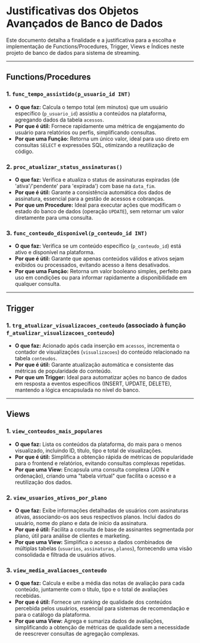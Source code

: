# Justificativas dos Objetos Avançados de Banco de Dados

Este documento detalha a finalidade e a justificativa para a escolha e implementação de Functions/Procedures, Trigger, Views e Índices neste projeto de banco de dados para sistema de streaming.

---

## Functions/Procedures

### 1. `func_tempo_assistido(p_usuario_id INT)`

* **O que faz:** Calcula o tempo total (em minutos) que um usuário específico (`p_usuario_id`) assistiu a conteúdos na plataforma, agregando dados da tabela `acessos`.
* **Por que é útil:** Fornece rapidamente uma métrica de engajamento do usuário para relatórios ou perfis, simplificando consultas.
* **Por que uma Função:** Retorna um único valor, ideal para uso direto em consultas `SELECT` e expressões SQL, otimizando a reutilização de código.

### 2. `proc_atualizar_status_assinaturas()`

* **O que faz:** Verifica e atualiza o status de assinaturas expiradas (de 'ativa'/'pendente' para 'expirada') com base na `data_fim`.
* **Por que é útil:** Garante a consistência automática dos dados de assinatura, essencial para a gestão de acessos e cobranças.
* **Por que um Procedure:** Ideal para executar ações que modificam o estado do banco de dados (operação `UPDATE`), sem retornar um valor diretamente para uma consulta.

### 3. `func_conteudo_disponivel(p_conteudo_id INT)`

* **O que faz:** Verifica se um conteúdo específico (`p_conteudo_id`) está ativo e disponível na plataforma.
* **Por que é útil:** Garante que apenas conteúdos válidos e ativos sejam exibidos ou processados, evitando acesso a itens desativados.
* **Por que uma Função:** Retorna um valor booleano simples, perfeito para uso em condições ou para informar rapidamente a disponibilidade em qualquer consulta.

---

## Trigger

### 1. `trg_atualizar_visualizacoes_conteudo` (associado à função `f_atualizar_visualizacoes_conteudo`)

* **O que faz:** Acionado após cada inserção em `acessos`, incrementa o contador de visualizações (`visualizacoes`) do conteúdo relacionado na tabela `conteudos`.
* **Por que é útil:** Garante atualização automática e consistente das métricas de popularidade do conteúdo.
* **Por que um Trigger:** Ideal para automatizar ações no banco de dados em resposta a eventos específicos (INSERT, UPDATE, DELETE), mantendo a lógica encapsulada no nível do banco.

---

## Views

### 1. `view_conteudos_mais_populares`

* **O que faz:** Lista os conteúdos da plataforma, do mais para o menos visualizado, incluindo ID, título, tipo e total de visualizações.
* **Por que é útil:** Simplifica a obtenção rápida de métricas de popularidade para o frontend e relatórios, evitando consultas complexas repetidas.
* **Por que uma View:** Encapsula uma consulta complexa (JOIN e ordenação), criando uma "tabela virtual" que facilita o acesso e a reutilização dos dados.

### 2. `view_usuarios_ativos_por_plano`

* **O que faz:** Exibe informações detalhadas de usuários com assinaturas ativas, associando-os aos seus respectivos planos. Inclui dados do usuário, nome do plano e data de início da assinatura.
* **Por que é útil:** Facilita a consulta de base de assinantes segmentada por plano, útil para análise de clientes e marketing.
* **Por que uma View:** Simplifica o acesso a dados combinados de múltiplas tabelas (`usuarios`, `assinaturas`, `planos`), fornecendo uma visão consolidada e filtrada de usuários ativos.

### 3. `view_media_avaliacoes_conteudo`

* **O que faz:** Calcula e exibe a média das notas de avaliação para cada conteúdo, juntamente com o título, tipo e o total de avaliações recebidas.
* **Por que é útil:** Fornece um ranking de qualidade dos conteúdos percebida pelos usuários, essencial para sistemas de recomendação e para o catálogo da plataforma.
* **Por que uma View:** Agrega e sumariza dados de avaliações, simplificando a obtenção de métricas de qualidade sem a necessidade de reescrever consultas de agregação complexas.